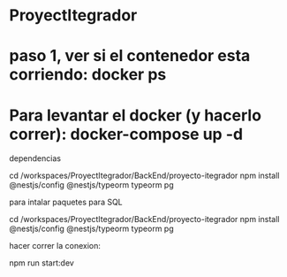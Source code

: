 # ProyectItegrador
# paso 1, ver si el contenedor esta corriendo: docker ps
# Para levantar el docker (y hacerlo correr): docker-compose up -d 

dependencias 

cd /workspaces/ProyectItegrador/BackEnd/proyecto-itegrador
npm install @nestjs/config @nestjs/typeorm typeorm pg

para intalar  paquetes para SQL

cd /workspaces/ProyectItegrador/BackEnd/proyecto-itegrador
npm install @nestjs/config @nestjs/typeorm typeorm pg

hacer correr la conexion:

npm run start:dev